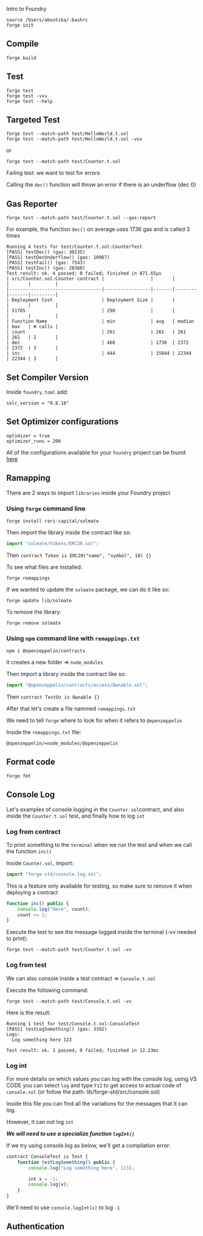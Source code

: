 Intro to Foundry

```
source /Users/aboutika/.bashrc
forge init
```

## Compile

```
forge build
```

## Test

```
forge test
forge test -vvv
forge test --help
```

## Targeted Test

```
forge test --match-path test/HelloWorld.t.sol
forge test --match-path test/HelloWorld.t.sol -vvv
```

or

```
forge test --match-path test/Counter.t.sol
```

Failing test: we want to test for errors

Calling the `dec()` function will throw an error if there is an underflow (dec 0)

## Gas Reporter

```
forge test --match-path test/Counter.t.sol --gas-report
```

For example, the function `dec()` on average uses 1736 gas and is called 3 times

```
Running 4 tests for test/Counter.t.sol:CounterTest
[PASS] testDec() (gas: 30235)
[PASS] testDecUnderflow() (gas: 10967)
[PASS] testFail() (gas: 7543)
[PASS] testInc() (gas: 28360)
Test result: ok. 4 passed; 0 failed; finished in 871.65µs
| src/Counter.sol:Counter contract |                 |       |        |       |         |
|----------------------------------|-----------------|-------|--------|-------|---------|
| Deployment Cost                  | Deployment Size |       |        |       |         |
| 51705                            | 290             |       |        |       |         |
| Function Name                    | min             | avg   | median | max   | # calls |
| count                            | 261             | 261   | 261    | 261   | 2       |
| dec                              | 466             | 1736  | 2372   | 2372  | 3       |
| inc                              | 444             | 15044 | 22344  | 22344 | 3       |
```

## Set Compiler Version

Inside `foundry.toml` add:

```
solc_version = "0.8.18"
```

## Set Optimizer configurations

```
optimizer = true
optimizer_runs = 200
```

All of the configurations available for your `foundry` project can be found [here](https://github.com/foundry-rs/foundry/tree/master/config)

## Ramapping

There are 2 ways to import `libraries` inside your Foundry project

### Using `forge` command line

```
forge install rari-capital/solmate
```

Then import the library inside the contract like so:

```javascript
import "solmate/tokens/ERC20.sol";
```

Then `contract Token is ERC20("name", "symbol", 18) {}`

To see what files are installed:

```
forge remappings
```

If we wanted to update the `solmate` package, we can do it like so:

```
forge update lib/solmate
```

To remove the library:

```
forge remove solmate
```

### Using `npm` command line with `remappings.txt`

```
npm i @openzeppelin/contracts
```

It creates a new folder => `node_modules`

Then import a library inside the contract like so:

```javascript
import "@openzeppelin/contracts/access/Ownable.sol";
```

Then `contract TestOz is Ownable {}`

After that let's create a file nammed `remappings.txt`

We need to tell `forge` where to look for when it refers to `@openzeppelin`

Inside the `remappings.txt` file:

```
@openzeppelin/=node_modules/@openzeppelin
```

## Format code

```
forge fmt
```

## Console Log

Let's examples of console logging in the `Counter.sol`contract, and also inside the `Counter.t.sol` test, and finally how to log `int`

### Log from contract

To print something to the `terminal` when we run the test and when we call the function `inc()`

Inside `Counter.sol`, import:

```javascript
import "forge-std/console.log.sol";
```

This is a feature only available for testing, so make sure to remove it when deploying a contract

```javascript
function inc() public {
    console.log("Here", count);
    count += 1;
}
```

Execute the test to see the message logged inside the terminal (-vv needed to print):

```
forge test --match-path test/Counter.t.sol -vv
```

### Log from test

We can also console inside a test contract => `Console.t.sol`

Execute the following command:

```
forge test --match-path test/Console.t.sol -vv
```

Here is the result:

```
Running 1 test for test/Console.t.sol:ConsoleTest
[PASS] testLogSomething() (gas: 3392)
Logs:
  Log something here 123

Test result: ok. 1 passed; 0 failed; finished in 12.23ms
```

### Log int

For more details on which values you can log with the console log, using VS CODE you can select `log` and type `F12` to get access to actual code of `console.sol` (or follow the path: lib/forge-std/src/console.sol)

Inside this file you can find all the variations for the messages that it can log.

However, it can not log `int`

**_We will need to use a specialize function `logInt()`_**

If we try using console.log as below, we'll get a compilation error:

```javascript
contract ConsoleTest is Test {
    function testLogSomething() public {
        console.log("Log something here", 123);

        int x = -1;
        console.log(x);
    }
}
```

We'll need to use `console.logInt(x)` to log `-1`

## Authentication
